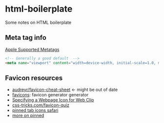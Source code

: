 # html-boilerplate
Some notes on HTML boilerplate


## Meta tag info

[Apple Supported Metatags](https://developer.apple.com/library/safari/documentation/AppleApplications/Reference/SafariHTMLRef/Articles/MetaTags.html)

```html
<!-- Generally a good default  -->
<meta name="viewport" content="width=device-width, initial-scale=1.0, maximum-scale=1">
```

## Favicon resources

- [audreyr/favicon-cheat-sheet](https://github.com/audreyr/favicon-cheat-sheet) <- might be out of date
- [favicons](https://www.npmjs.com/package/favicons): favicon generator generator 
- [Specifying a Webpage Icon for Web Clip](https://developer.apple.com/library/mac/documentation/AppleApplications/Reference/SafariWebContent/ConfiguringWebApplications/ConfiguringWebApplications.html)
- [css-tricks.com/favicon-quiz](https://css-tricks.com/favicon-quiz/)
- [pinned tab icons safari](https://developer.apple.com/library/mac/releasenotes/General/WhatsNewInSafari/Articles/Safari_9.html#//apple_ref/doc/uid/TP40014305-CH9-SW20)
- [more on pinned](http://blog.iconfactory.com/2015/11/the-new-favicon/)
